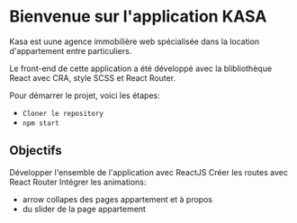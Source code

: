 # Bienvenue sur l'application KASA

Kasa est uune agence immobilière web spécialisée dans la location d'appartement entre particuliers.

Le front-end de cette application a été développé avec la blibliothèque React avec CRA, style SCSS et React Router.

Pour démarrer le projet, voici les étapes:

- `Cloner le repository`
- `npm start`

## Objectifs

Développer l'ensemble de l'application avec ReactJS
Créer les routes avec React Router
Intégrer les animations:
  - arrow collapes des pages appartement et à propos
  - du slider de la page appartement


